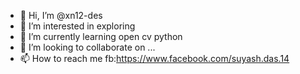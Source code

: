 - 👋 Hi, I’m @xn12-des
- 👀 I’m interested in exploring 
- 🌱 I’m currently learning open cv python
- 💞️ I’m looking to collaborate on ...
- 📫 How to reach me fb:https://www.facebook.com/suyash.das.14

<!---
xn12-des/xn12-des is a ✨ special ✨ repository because its `README.md` (this file) appears on your GitHub profile.
You can click the Preview link to take a look at your changes.
--->
